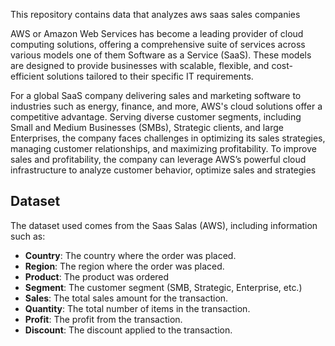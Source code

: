 This repository contains data that analyzes aws saas sales companies

AWS or Amazon Web Services has become a leading provider of cloud computing solutions, offering a comprehensive suite of services across various models one of them Software as a Service (SaaS). These models are designed to provide businesses with scalable, flexible, and cost-efficient solutions tailored to their specific IT requirements.

For a global SaaS company delivering sales and marketing software to industries such as energy, finance, and more, AWS's cloud solutions offer a competitive advantage. Serving diverse customer segments, including Small and Medium Businesses (SMBs), Strategic clients, and large Enterprises, the company faces challenges in optimizing its sales strategies, managing customer relationships, and maximizing profitability.
To improve sales and profitability, the company can leverage AWS’s powerful cloud infrastructure to analyze customer behavior, optimize sales and strategies

## Dataset
The dataset used comes from the Saas Salas (AWS), including information such as:

- **Country**: The country where the order was placed.
- **Region**: The region where the order was placed.
- **Product**: The product was ordered
- **Segment**: The customer segment (SMB, Strategic, Enterprise, etc.)
- **Sales**: The total sales amount for the transaction.
- **Quantity**: The total number of items in the transaction.
- **Profit**: The profit from the transaction.
- **Discount**: The discount applied to the transaction.
